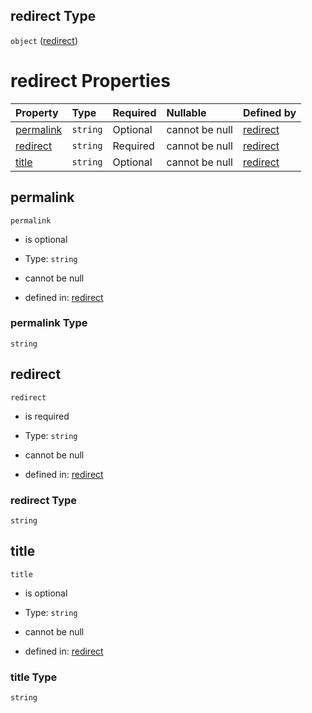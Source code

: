 ## redirect Type

`object` ([redirect](redirect.md))

# redirect Properties

| Property                | Type     | Required | Nullable       | Defined by                                                                                        |
| :---------------------- | :------- | :------- | :------------- | :------------------------------------------------------------------------------------------------ |
| [permalink](#permalink) | `string` | Optional | cannot be null | [redirect](redirect-properties-permalink.md "dogwood/redirect.schema.json#/properties/permalink") |
| [redirect](#redirect)   | `string` | Required | cannot be null | [redirect](redirect-properties-redirect.md "dogwood/redirect.schema.json#/properties/redirect")   |
| [title](#title)         | `string` | Optional | cannot be null | [redirect](redirect-properties-title.md "dogwood/redirect.schema.json#/properties/title")         |

## permalink



`permalink`

* is optional

* Type: `string`

* cannot be null

* defined in: [redirect](redirect-properties-permalink.md "dogwood/redirect.schema.json#/properties/permalink")

### permalink Type

`string`

## redirect



`redirect`

* is required

* Type: `string`

* cannot be null

* defined in: [redirect](redirect-properties-redirect.md "dogwood/redirect.schema.json#/properties/redirect")

### redirect Type

`string`

## title



`title`

* is optional

* Type: `string`

* cannot be null

* defined in: [redirect](redirect-properties-title.md "dogwood/redirect.schema.json#/properties/title")

### title Type

`string`
